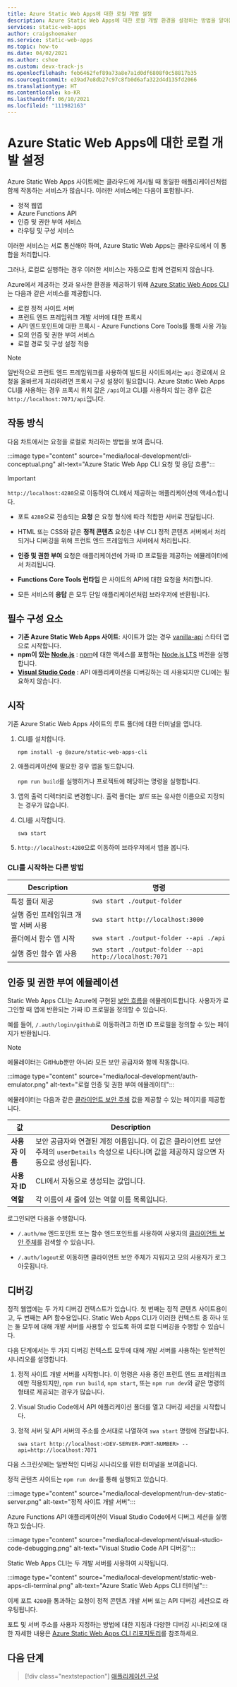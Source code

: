 ```yaml
---
title: Azure Static Web Apps에 대한 로컬 개발 설정
description: Azure Static Web Apps에 대한 로컬 개발 환경을 설정하는 방법을 알아봅니다.
services: static-web-apps
author: craigshoemaker
ms.service: static-web-apps
ms.topic: how-to
ms.date: 04/02/2021
ms.author: cshoe
ms.custom: devx-track-js
ms.openlocfilehash: feb6462fef89a73a8e7a1d0df6808f0c58817b35
ms.sourcegitcommit: e39ad7e8db27c97c8fb0d6afa322d4d135fd2066
ms.translationtype: HT
ms.contentlocale: ko-KR
ms.lasthandoff: 06/10/2021
ms.locfileid: "111982163"
---
```

# <a name="set-up-local-development-for-azure-static-web-apps"></a>Azure Static Web Apps에 대한 로컬 개발 설정

Azure Static Web Apps 사이트에는 클라우드에 게시될 때 동일한 애플리케이션처럼 함께 작동하는 서비스가 많습니다. 이러한 서비스에는 다음이 포함됩니다.

- 정적 웹앱
- Azure Functions API
- 인증 및 권한 부여 서비스
- 라우팅 및 구성 서비스

이러한 서비스는 서로 통신해야 하며, Azure Static Web Apps는 클라우드에서 이 통합을 처리합니다.

그러나, 로컬로 실행하는 경우 이러한 서비스는 자동으로 함께 연결되지 않습니다.

Azure에서 제공하는 것과 유사한 환경을 제공하기 위해 [Azure Static Web Apps CLI](https://github.com/Azure/static-web-apps-cli)는 다음과 같은 서비스를 제공합니다.

- 로컬 정적 사이트 서버
- 프런트 엔드 프레임워크 개발 서버에 대한 프록시
- API 엔드포인트에 대한 프록시 - Azure Functions Core Tools를 통해 사용 가능
- 모의 인증 및 권한 부여 서비스
- 로컬 경로 및 구성 설정 적용

> [!NOTE]
> 일반적으로 프런트 엔드 프레임워크를 사용하여 빌드된 사이트에서는 `api` 경로에서 요청을 올바르게 처리하려면 프록시 구성 설정이 필요합니다. Azure Static Web Apps CLI를 사용하는 경우 프록시 위치 값은 `/api`이고 CLI를 사용하지 않는 경우 값은 `http://localhost:7071/api`입니다.

## <a name="how-it-works"></a>작동 방식

다음 차트에서는 요청을 로컬로 처리하는 방법을 보여 줍니다.

:::image type="content" source="media/local-development/cli-conceptual.png" alt-text="Azure Static Web App CLI 요청 및 응답 흐름":::

> [!IMPORTANT]
> `http://localhost:4280`으로 이동하여 CLI에서 제공하는 애플리케이션에 액세스합니다.

- 포트 `4280`으로 전송되는 **요청** 은 요청 형식에 따라 적합한 서버로 전달됩니다.

- HTML 또는 CSS와 같은 **정적 콘텐츠** 요청은 내부 CLI 정적 콘텐츠 서버에서 처리되거나 디버깅을 위해 프런트 엔드 프레임워크 서버에서 처리됩니다.

- **인증 및 권한 부여** 요청은 애플리케이션에 가짜 ID 프로필을 제공하는 에뮬레이터에서 처리됩니다.

- **Functions Core Tools 런타임** 은 사이트의 API에 대한 요청을 처리합니다.

- 모든 서비스의 **응답** 은 모두 단일 애플리케이션처럼 브라우저에 반환됩니다.

## <a name="prerequisites"></a>필수 구성 요소

- **기존 Azure Static Web Apps 사이트**: 사이트가 없는 경우 [vanilla-api](https://github.com/staticwebdev/vanilla-api/generate?return_to=/staticwebdev/vanilla-api/generate) 스타터 앱으로 시작합니다.
- **npm이 있는 [Node.js](https://nodejs.org)** : [npm](https://www.npmjs.com/)에 대한 액세스를 포함하는 [Node.js LTS](https://nodejs.org) 버전을 실행합니다.
- **[Visual Studio Code](https://code.visualstudio.com/)** : API 애플리케이션을 디버깅하는 데 사용되지만 CLI에는 필요하지 않습니다.

## <a name="get-started"></a>시작

기존 Azure Static Web Apps 사이트의 루트 폴더에 대한 터미널을 엽니다.

1. CLI를 설치합니다.

    `npm install -g @azure/static-web-apps-cli`

1. 애플리케이션에 필요한 경우 앱을 빌드합니다.

    `npm run build`를 실행하거나 프로젝트에 해당하는 명령을 실행합니다.

1. 앱의 출력 디렉터리로 변경합니다. 출력 폴더는 _빌드_ 또는 유사한 이름으로 지정되는 경우가 많습니다.

1. CLI를 시작합니다.

    `swa start`

1. `http://localhost:4280`으로 이동하여 브라우저에서 앱을 봅니다.

### <a name="other-ways-to-start-the-cli"></a>CLI를 시작하는 다른 방법

| Description | 명령 |
|--- | --- |
| 특정 폴더 제공 | `swa start ./output-folder` |
| 실행 중인 프레임워크 개발 서버 사용 | `swa start http://localhost:3000` |
| 폴더에서 함수 앱 시작 | `swa start ./output-folder --api ./api` |
| 실행 중인 함수 앱 사용 | `swa start ./output-folder --api http://localhost:7071` |

## <a name="authorization-and-authentication-emulation"></a>인증 및 권한 부여 에뮬레이션

Static Web Apps CLI는 Azure에 구현된 [보안 흐름](./authentication-authorization.md)을 에뮬레이트합니다. 사용자가 로그인할 때 앱에 반환되는 가짜 ID 프로필을 정의할 수 있습니다.

예를 들어, `/.auth/login/github`로 이동하려고 하면 ID 프로필을 정의할 수 있는 페이지가 반환됩니다.

> [!NOTE]
> 에뮬레이터는 GitHub뿐만 아니라 모든 보안 공급자와 함께 작동합니다.

:::image type="content" source="media/local-development/auth-emulator.png" alt-text="로컬 인증 및 권한 부여 에뮬레이터":::

에뮬레이터는 다음과 같은 [클라이언트 보안 주체](./user-information.md#client-principal-data) 값을 제공할 수 있는 페이지를 제공합니다.

| 값 | Description |
| --- | --- |
| **사용자 이름** | 보안 공급자와 연결된 계정 이름입니다. 이 값은 클라이언트 보안 주체의 `userDetails` 속성으로 나타나며 값을 제공하지 않으면 자동으로 생성됩니다. |
| **사용자 ID** | CLI에서 자동으로 생성되는 값입니다.  |
| **역할** | 각 이름이 새 줄에 있는 역할 이름 목록입니다.  |

로그인되면 다음을 수행합니다.

- `/.auth/me` 엔드포인트 또는 함수 엔드포인트를 사용하여 사용자의 [클라이언트 보안 주체](./user-information.md)를 검색할 수 있습니다.

- `/.auth/logout`로 이동하면 클라이언트 보안 주체가 지워지고 모의 사용자가 로그아웃됩니다.

## <a name="debugging"></a>디버깅

정적 웹앱에는 두 가지 디버깅 컨텍스트가 있습니다. 첫 번째는 정적 콘텐츠 사이트용이고, 두 번째는 API 함수용입니다. Static Web Apps CLI가 이러한 컨텍스트 중 하나 또는 둘 모두에 대해 개발 서버를 사용할 수 있도록 하여 로컬 디버깅을 수행할 수 있습니다.

다음 단계에서는 두 가지 디버깅 컨텍스트 모두에 대해 개발 서버를 사용하는 일반적인 시나리오를 설명합니다.

1. 정적 사이트 개발 서버를 시작합니다. 이 명령은 사용 중인 프런트 엔드 프레임워크에만 적용되지만, `npm run build`, `npm start`, 또는 `npm run dev`와 같은 명령의 형태로 제공되는 경우가 많습니다.

1. Visual Studio Code에서 API 애플리케이션 폴더를 열고 디버깅 세션을 시작합니다.

1. 정적 서버 및 API 서버의 주소를 순서대로 나열하여 `swa start` 명령에 전달합니다.

    `swa start http://localhost:<DEV-SERVER-PORT-NUMBER> --api=http://localhost:7071`

다음 스크린샷에는 일반적인 디버깅 시나리오를 위한 터미널을 보여줍니다.

정적 콘텐츠 사이트는 `npm run dev`를 통해 실행되고 있습니다.

:::image type="content" source="media/local-development/run-dev-static-server.png" alt-text="정적 사이트 개발 서버":::

Azure Functions API 애플리케이션이 Visual Studio Code에서 디버그 세션을 실행하고 있습니다.

:::image type="content" source="media/local-development/visual-studio-code-debugging.png" alt-text="Visual Studio Code API 디버깅":::

Static Web Apps CLI는 두 개발 서버를 사용하여 시작됩니다.

:::image type="content" source="media/local-development/static-web-apps-cli-terminal.png" alt-text="Azure Static Web Apps CLI 터미널":::

이제 포트 `4280`을 통과하는 요청이 정적 콘텐츠 개발 서버 또는 API 디버깅 세션으로 라우팅됩니다.

포트 및 서버 주소를 사용자 지정하는 방법에 대한 지침과 다양한 디버깅 시나리오에 대한 자세한 내용은 [Azure Static Web Apps CLI 리포지토리](https://github.com/Azure/static-web-apps-cli)를 참조하세요.

## <a name="next-steps"></a>다음 단계

> [!div class="nextstepaction"]
> [애플리케이션 구성](configuration.md)
